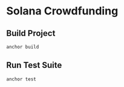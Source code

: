 # Solana Crowdfunding

## Build Project

```
anchor build
```

## Run Test Suite

```
anchor test
```

